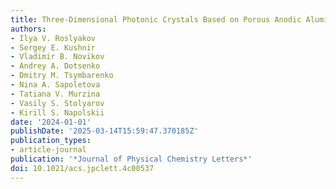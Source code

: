 ```yaml
---
title: Three-Dimensional Photonic Crystals Based on Porous Anodic Aluminum Oxide
authors:
- Ilya V. Roslyakov
- Sergey E. Kushnir
- Vladimir B. Novikov
- Andrey A. Dotsenko
- Dmitry M. Tsymbarenko
- Nina A. Sapoletova
- Tatiana V. Murzina
- Vasily S. Stolyarov
- Kirill S. Napolskii
date: '2024-01-01'
publishDate: '2025-03-14T15:59:47.370185Z'
publication_types:
- article-journal
publication: '*Journal of Physical Chemistry Letters*'
doi: 10.1021/acs.jpclett.4c00537
---
```

